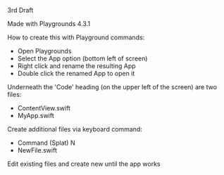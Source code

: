 3rd Draft

Made with Playgrounds 4.3.1

How to create this with Playground commands:
* Open Playgrounds
* Select the App option (bottom left of screen)
* Right click and rename the resulting App
* Double click the renamed App to open it

Underneath the 'Code' heading (on the upper left of the screen) are two files:
* ContentView.swift
* MyApp.swift

Create additional files via keyboard command:
* Command (Splat) N
* NewFile.swift

Edit existing files and create new until the app works
